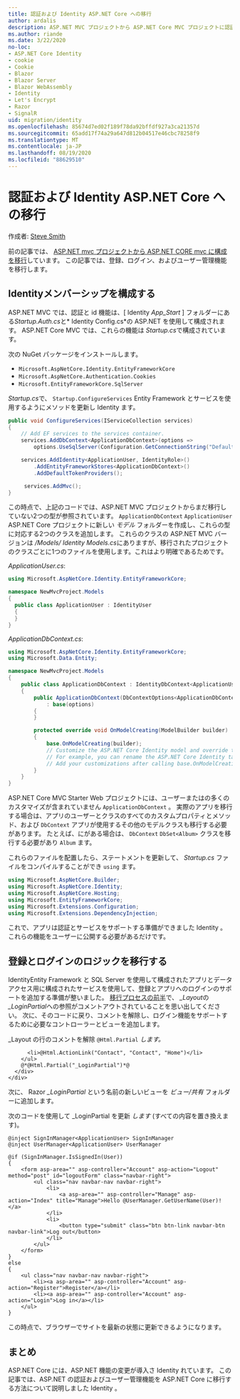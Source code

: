 ```yaml
---
title: 認証および Identity ASP.NET Core への移行
author: ardalis
description: ASP.NET MVC プロジェクトから ASP.NET Core MVC プロジェクトに認証と id を移行する方法について説明します。
ms.author: riande
ms.date: 3/22/2020
no-loc:
- ASP.NET Core Identity
- cookie
- Cookie
- Blazor
- Blazor Server
- Blazor WebAssembly
- Identity
- Let's Encrypt
- Razor
- SignalR
uid: migration/identity
ms.openlocfilehash: 85674d7ed02f189f78da92bffdf927a3ca21357d
ms.sourcegitcommit: 65add17f74a29a647d812b04517e46cbc78258f9
ms.translationtype: MT
ms.contentlocale: ja-JP
ms.lasthandoff: 08/19/2020
ms.locfileid: "88629510"
---
```

# <a name="migrate-authentication-and-no-locidentity-to-aspnet-core"></a>認証および Identity ASP.NET Core への移行

作成者: [Steve Smith](https://ardalis.com/)

前の記事では、 [ASP.NET mvc プロジェクトから ASP.NET CORE mvc に構成を移行](xref:migration/configuration)しています。 この記事では、登録、ログイン、およびユーザー管理機能を移行します。

## <a name="configure-no-locidentity-and-membership"></a>Identityメンバーシップを構成する

ASP.NET MVC では、認証と id 機能は、[ Identity *App_Start* ] フォルダーにある*Startup.Auth.cs*と* Identity Config.cs*の ASP.NET を使用して構成されます。 ASP.NET Core MVC では、これらの機能は *Startup.cs*で構成されています。

次の NuGet パッケージをインストールします。

* `Microsoft.AspNetCore.Identity.EntityFrameworkCore`
* `Microsoft.AspNetCore.Authentication.Cookies`
* `Microsoft.EntityFrameworkCore.SqlServer`

*Startup.cs*で、 `Startup.ConfigureServices` Entity Framework とサービスを使用するようにメソッドを更新し Identity ます。

```csharp
public void ConfigureServices(IServiceCollection services)
{
    // Add EF services to the services container.
    services.AddDbContext<ApplicationDbContext>(options =>
        options.UseSqlServer(Configuration.GetConnectionString("DefaultConnection")));

    services.AddIdentity<ApplicationUser, IdentityRole>()
        .AddEntityFrameworkStores<ApplicationDbContext>()
        .AddDefaultTokenProviders();

     services.AddMvc();
}
```

この時点で、上記のコードでは、ASP.NET MVC プロジェクトからまだ移行していない2つの型が参照されています。 `ApplicationDbContext` `ApplicationUser` ASP.NET Core プロジェクトに新しい *モデル* フォルダーを作成し、これらの型に対応する2つのクラスを追加します。 これらのクラスの ASP.NET MVC バージョンは */Models/ Identity Models.cs*にありますが、移行されたプロジェクトのクラスごとに1つのファイルを使用します。これはより明確であるためです。

*ApplicationUser.cs*:

```csharp
using Microsoft.AspNetCore.Identity.EntityFrameworkCore;

namespace NewMvcProject.Models
{
  public class ApplicationUser : IdentityUser
  {
  }
}
```

*ApplicationDbContext.cs*:

```csharp
using Microsoft.AspNetCore.Identity.EntityFrameworkCore;
using Microsoft.Data.Entity;

namespace NewMvcProject.Models
{
    public class ApplicationDbContext : IdentityDbContext<ApplicationUser>
    {
        public ApplicationDbContext(DbContextOptions<ApplicationDbContext> options)
            : base(options)
        {
        }

        protected override void OnModelCreating(ModelBuilder builder)
        {
            base.OnModelCreating(builder);
            // Customize the ASP.NET Core Identity model and override the defaults if needed.
            // For example, you can rename the ASP.NET Core Identity table names and more.
            // Add your customizations after calling base.OnModelCreating(builder);
        }
    }
}
```

ASP.NET Core MVC Starter Web プロジェクトには、ユーザーまたはの多くのカスタマイズが含まれていません `ApplicationDbContext` 。 実際のアプリを移行する場合は、アプリのユーザーとクラスのすべてのカスタムプロパティとメソッド、および `DbContext` アプリが使用するその他のモデルクラスも移行する必要があります。 たとえば、にがある場合は、 `DbContext` `DbSet<Album>` クラスを移行する必要があり `Album` ます。

これらのファイルを配置したら、ステートメントを更新して、 *Startup.cs* ファイルをコンパイルすることができ `using` ます。

```csharp
using Microsoft.AspNetCore.Builder;
using Microsoft.AspNetCore.Identity;
using Microsoft.AspNetCore.Hosting;
using Microsoft.EntityFrameworkCore;
using Microsoft.Extensions.Configuration;
using Microsoft.Extensions.DependencyInjection;
```

これで、アプリは認証とサービスをサポートする準備ができました Identity 。 これらの機能をユーザーに公開する必要があるだけです。

## <a name="migrate-registration-and-login-logic"></a>登録とログインのロジックを移行する

IdentityEntity Framework と SQL Server を使用して構成されたアプリとデータアクセス用に構成されたサービスを使用して、登録とアプリへのログインのサポートを追加する準備が整いました。 [移行プロセスの前半](xref:migration/mvc#migrate-the-layout-file)で、 *_Layout*の *_LoginPartial*への参照がコメントアウトされていることを思い出してください。 次に、そのコードに戻り、コメントを解除し、ログイン機能をサポートするために必要なコントローラーとビューを追加します。

_Layout の行のコメントを解除 `@Html.Partial` *します。*

```cshtml
      <li>@Html.ActionLink("Contact", "Contact", "Home")</li>
    </ul>
    @*@Html.Partial("_LoginPartial")*@
  </div>
</div>
```

次に、 Razor *_LoginPartial* という名前の新しいビューを *ビュー/共有* フォルダーに追加します。

次のコードを使用して _LoginPartial を更新 *します* (すべての内容を置き換えます)。

```cshtml
@inject SignInManager<ApplicationUser> SignInManager
@inject UserManager<ApplicationUser> UserManager

@if (SignInManager.IsSignedIn(User))
{
    <form asp-area="" asp-controller="Account" asp-action="Logout" method="post" id="logoutForm" class="navbar-right">
        <ul class="nav navbar-nav navbar-right">
            <li>
                <a asp-area="" asp-controller="Manage" asp-action="Index" title="Manage">Hello @UserManager.GetUserName(User)!</a>
            </li>
            <li>
                <button type="submit" class="btn btn-link navbar-btn navbar-link">Log out</button>
            </li>
        </ul>
    </form>
}
else
{
    <ul class="nav navbar-nav navbar-right">
        <li><a asp-area="" asp-controller="Account" asp-action="Register">Register</a></li>
        <li><a asp-area="" asp-controller="Account" asp-action="Login">Log in</a></li>
    </ul>
}
```

この時点で、ブラウザーでサイトを最新の状態に更新できるようになります。

## <a name="summary"></a>まとめ

ASP.NET Core には、ASP.NET 機能の変更が導入さ Identity れています。 この記事では、ASP.NET の認証およびユーザー管理機能を ASP.NET Core に移行する方法について説明しました Identity 。
